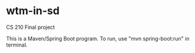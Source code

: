 # wtm-in-sd
CS 210 Final project

This is a Maven/Spring Boot program. To run, use "mvn spring-boot:run" in terminal.
